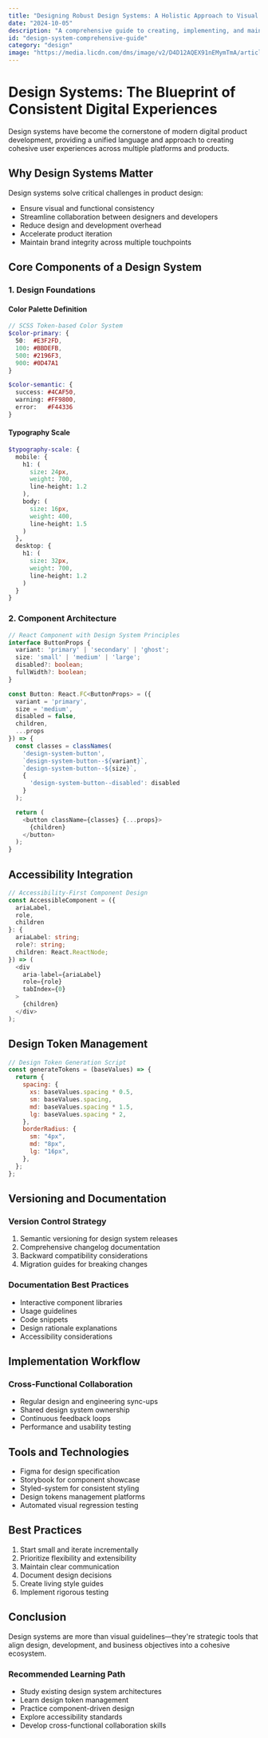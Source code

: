 ```yaml
---
title: "Designing Robust Design Systems: A Holistic Approach to Visual Consistency"
date: "2024-10-05"
description: "A comprehensive guide to creating, implementing, and maintaining scalable design systems that unify product experiences"
id: "design-system-comprehensive-guide"
category: "design"
image: "https://media.licdn.com/dms/image/v2/D4D12AQEX91nEMymTmA/article-cover_image-shrink_720_1280/article-cover_image-shrink_720_1280/0/1725823612370?e=2147483647&v=beta&t=ww6E_xBJIUnJiqufWSzPjIcoJuB8Vo3Q0U4JXA5sbZc"
---
```


# Design Systems: The Blueprint of Consistent Digital Experiences

Design systems have become the cornerstone of modern digital product development, providing a unified language and approach to creating cohesive user experiences across multiple platforms and products.

## Why Design Systems Matter

Design systems solve critical challenges in product design:

- Ensure visual and functional consistency
- Streamline collaboration between designers and developers
- Reduce design and development overhead
- Accelerate product iteration
- Maintain brand integrity across multiple touchpoints

## Core Components of a Design System

### 1. Design Foundations

#### Color Palette Definition

```scss
// SCSS Token-based Color System
$color-primary: {
  50:  #E3F2FD,
  100: #BBDEFB,
  500: #2196F3,
  900: #0D47A1
}

$color-semantic: {
  success: #4CAF50,
  warning: #FF9800,
  error:   #F44336
}
```

#### Typography Scale

```scss
$typography-scale: {
  mobile: {
    h1: (
      size: 24px,
      weight: 700,
      line-height: 1.2
    ),
    body: (
      size: 16px,
      weight: 400,
      line-height: 1.5
    )
  },
  desktop: {
    h1: (
      size: 32px,
      weight: 700,
      line-height: 1.2
    )
  }
}
```

### 2. Component Architecture

```typescript
// React Component with Design System Principles
interface ButtonProps {
  variant: 'primary' | 'secondary' | 'ghost';
  size: 'small' | 'medium' | 'large';
  disabled?: boolean;
  fullWidth?: boolean;
}

const Button: React.FC<ButtonProps> = ({
  variant = 'primary',
  size = 'medium',
  disabled = false,
  children,
  ...props
}) => {
  const classes = classNames(
    'design-system-button',
    `design-system-button--${variant}`,
    `design-system-button--${size}`,
    {
      'design-system-button--disabled': disabled
    }
  );

  return (
    <button className={classes} {...props}>
      {children}
    </button>
  );
}
```

## Accessibility Integration

```typescript
// Accessibility-First Component Design
const AccessibleComponent = ({
  ariaLabel,
  role,
  children
}: {
  ariaLabel: string;
  role?: string;
  children: React.ReactNode;
}) => (
  <div
    aria-label={ariaLabel}
    role={role}
    tabIndex={0}
  >
    {children}
  </div>
);
```

## Design Token Management

```javascript
// Design Token Generation Script
const generateTokens = (baseValues) => {
  return {
    spacing: {
      xs: baseValues.spacing * 0.5,
      sm: baseValues.spacing,
      md: baseValues.spacing * 1.5,
      lg: baseValues.spacing * 2,
    },
    borderRadius: {
      sm: "4px",
      md: "8px",
      lg: "16px",
    },
  };
};
```

## Versioning and Documentation

### Version Control Strategy

1. Semantic versioning for design system releases
2. Comprehensive changelog documentation
3. Backward compatibility considerations
4. Migration guides for breaking changes

### Documentation Best Practices

- Interactive component libraries
- Usage guidelines
- Code snippets
- Design rationale explanations
- Accessibility considerations

## Implementation Workflow

### Cross-Functional Collaboration

- Regular design and engineering sync-ups
- Shared design system ownership
- Continuous feedback loops
- Performance and usability testing

## Tools and Technologies

- Figma for design specification
- Storybook for component showcase
- Styled-system for consistent styling
- Design tokens management platforms
- Automated visual regression testing

## Best Practices

1. Start small and iterate incrementally
2. Prioritize flexibility and extensibility
3. Maintain clear communication
4. Document design decisions
5. Create living style guides
6. Implement rigorous testing

## Conclusion

Design systems are more than visual guidelines—they're strategic tools that align design, development, and business objectives into a cohesive ecosystem.

### Recommended Learning Path

- Study existing design system architectures
- Learn design token management
- Practice component-driven design
- Explore accessibility standards
- Develop cross-functional collaboration skills
